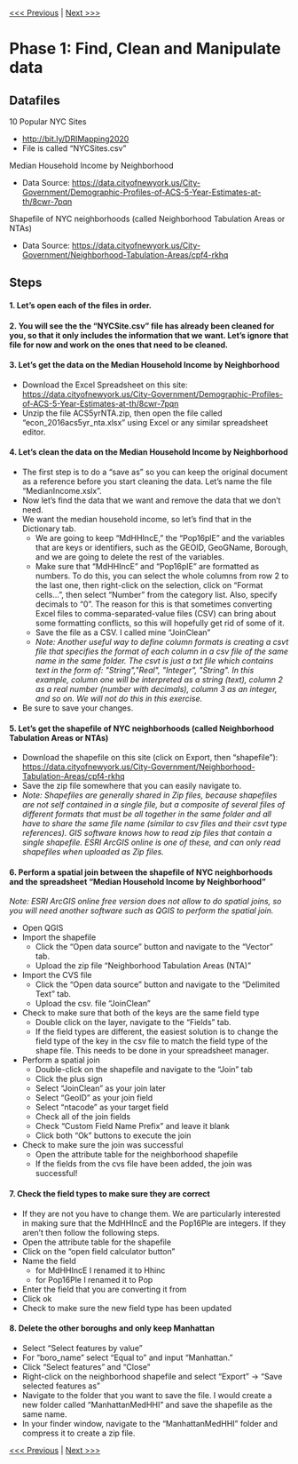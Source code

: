 [<<< Previous](../README.md)  | [Next >>>](2setup.md)  

# Phase 1: Find, Clean and Manipulate data

## Datafiles

10 Popular NYC Sites
* http://bit.ly/DRIMapping2020 
* File is called “NYCSites.csv”

Median Household Income by Neighborhood
* Data Source: https://data.cityofnewyork.us/City-Government/Demographic-Profiles-of-ACS-5-Year-Estimates-at-th/8cwr-7pqn 

Shapefile of NYC neighborhoods (called Neighborhood Tabulation Areas or NTAs)
* Data Source: https://data.cityofnewyork.us/City-Government/Neighborhood-Tabulation-Areas/cpf4-rkhq


## Steps

#### 1.	Let’s open each of the files in order.


#### 2.	You will see the the “NYCSite.csv” file has already been cleaned for you, so that it only includes the information that we want. Let’s ignore that file for now and work on the ones that need to be cleaned.


#### 3. Let’s get the data on the Median Household Income by Neighborhood
* Download the Excel Spreadsheet on this site: https://data.cityofnewyork.us/City-Government/Demographic-Profiles-of-ACS-5-Year-Estimates-at-th/8cwr-7pqn 
* Unzip the file ACS5yrNTA.zip, then open the file called “econ_2016acs5yr_nta.xlsx” using Excel or any similar spreadsheet editor. 


#### 4.	Let’s clean the data on the Median Household Income by Neighborhood
* The first step is to do a “save as” so you can keep the original document as a reference before you start cleaning the data. Let’s name the file “MedianIncome.xslx”. 
* Now let’s find the data that we want and remove the data that we don’t need. 
* We want the median household income, so let’s find that in the Dictionary tab.
  * We are going to keep “MdHHIncE,” the “Pop16plE” and the variables that are keys or identifiers, such as the GEOID, GeoGName, Borough, and we are going to delete the rest of the variables.
  * Make sure that “MdHHIncE” and “Pop16pIE” are formatted as numbers. To do this, you can select the whole columns from row 2 to the last one, then right-click on the selection, click on “Format cells…”, then select “Number” from the category list. Also, specify decimals to “0”. The reason for this is that sometimes converting Excel files to comma-separated-value files (CSV) can bring about some formatting conflicts, so this will hopefully get rid of some of it.
  * Save the file as a CSV. I called mine “JoinClean”
  * *Note: Another useful way to define column formats is creating a csvt file that specifies the format of each column in a csv file of the same name in the same folder. The csvt is just a txt file which contains text in the form of: "String","Real", "Integer", "String". In this example, column one will be interpreted as a string (text), column 2 as a real number (number with decimals), column 3 as an integer, and so on. We will not do this in this exercise.*
* Be sure to save your changes.


#### 5.	Let’s get the shapefile of NYC neighborhoods (called Neighborhood Tabulation Areas or NTAs)
* Download the shapefile on this site (click on Export, then “shapefile”): https://data.cityofnewyork.us/City-Government/Neighborhood-Tabulation-Areas/cpf4-rkhq
* Save the zip file somewhere that you can easily navigate to.
* *Note: Shapefiles are generally shared in Zip files, because shapefiles are not self contained in a single file, but a composite of several files of different formats that must be all together in the same folder and all have to share the same file name (similar to csv files and their csvt type references). GIS software knows how to read zip files that contain a single shapefile. ESRI ArcGIS online is one of these, and can only read shapefiles when uploaded as Zip files.*


#### 6.	Perform a spatial join between the shapefile of NYC neighborhoods and the spreadsheet “Median Household Income by Neighborhood”
*Note: ESRI ArcGIS online free version does not allow to do spatial joins, so you will need another software such as QGIS to perform the spatial join.* 
* Open QGIS
* Import the shapefile
  * Click the “Open data source” button and navigate to the “Vector” tab. 
  * Upload the zip file “Neighborhood Tabulation Areas (NTA)”
* Import the CVS file
  * Click the “Open data source” button and navigate to the “Delimited Text” tab. 
  * Upload the csv. file “JoinClean”
* Check to make sure that both of the keys are the same field type
  * Double click on the layer, navigate to the “Fields” tab.
  * If the field types are different, the easiest solution is to change the field type of the key in the csv file to match the field type of the shape file. This needs to be done in your spreadsheet manager. 
* Perform a spatial join
  * Double-click on the shapefile and navigate to the “Join” tab
  * Click the plus sign 
  * Select “JoinClean” as your join later
  * Select “GeoID” as your join field
  * Select “ntacode” as your target field
  * Check all of the join fields
  * Check “Custom Field Name Prefix” and leave it blank
  * Click both “Ok” buttons to execute the join
* Check to make sure the join was successful
  * Open the attribute table for the neighborhood shapefile
  * If the fields from the cvs file have been added, the join was successful!


#### 7.	Check the field types to make sure they are correct
* If they are not you have to change them. We are particularly interested in making sure that the MdHHIncE and the Pop16Ple are integers. If they aren’t then follow the following steps.
* Open the attribute table for the shapefile
* Click on the “open field calculator button”
* Name the field 
  * for MdHHIncE I renamed it to Hhinc
  * for Pop16Ple I renamed it to Pop
* Enter the field that you are converting it from
* Click ok
* Check to make sure the new field type has been updated


#### 8. Delete the other boroughs and only keep Manhattan
* Select “Select features by value”
* For “boro_name” select “Equal to” and input “Manhattan.” 
* Click “Select features” and “Close”
* Right-click on the neighborhood shapefile and select “Export” -> “Save selected features as” 
* Navigate to the folder that you want to save the file. I would create a new folder called “ManhattanMedHHI” and save the shapefile as the same name.
* In your finder window, navigate to the “ManhattanMedHHI” folder and compress it to create a zip file. 

  

[<<< Previous](../README.md)  | [Next >>>](2setup.md)  
